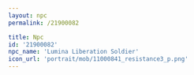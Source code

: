 ```yaml
---
layout: npc
permalink: /21900082

title: Npc
id: '21900082'
npc_name: 'Lumina Liberation Soldier'
icon_url: 'portrait/mob/11000841_resistance3_p.png'
---
```

